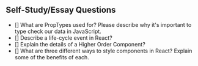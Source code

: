 ## Self-Study/Essay Questions

- [] What are PropTypes used for? Please describe why it's important to type check our data in JavaScript.
- [] Describe a life-cycle event in React?
- [] Explain the details of a Higher Order Component?
- [] What are three different ways to style components in React? Explain some of the benefits of each.
